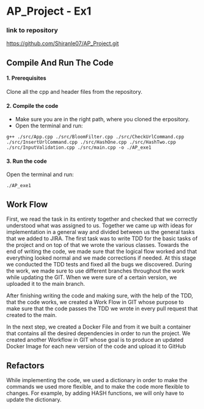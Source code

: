 # AP_Project - Ex1
### link to repository
https://github.com/Shiranle07/AP_Project.git

## Compile And Run The Code
#### 1. Prerequisites
Clone all the cpp and header files from the repository.
#### 2. Compile the code
   * Make sure you are in the right path, where you cloned the erpository.
   * Open the terminal and run:
   
```Terminal
g++ ./src/App.cpp ./src/BloomFilter.cpp ./src/CheckUrlCommand.cpp ./src/InsertUrlCommand.cpp ./src/HashOne.cpp ./src/HashTwo.cpp ./src/InputValidation.cpp ./src/main.cpp -o ./AP_exe1
```

#### 3. Run the code

Open the terminal and run:
```Terminal
./AP_exe1
```

## Work Flow
First, we read the task in its entirety together and checked that we correctly understood what was assigned to us.
Together we came up with ideas for implementation in a general way and divided between us the general tasks that we added to JIRA.
The first task was to write TDD for the basic tasks of the project and on top of that we wrote the various classes.
Towards the end of writing the code, we made sure that the logical flow worked and that everything looked normal and we made corrections if needed.
At this stage we conducted the TDD tests and fixed all the bugs we discovered.
During the work, we made sure to use different branches throughout the work while updating the GIT. When we were sure of a certain version, we uploaded it to the main branch.

After finishing writing the code and making sure, with the help of the TDD, that the code works, we created a Work Flow in GIT whose purpose to make sure that the code passes the TDD we wrote in every pull request that created to the main.

In the next step, we created a Docker File and from it we built a container that contains all the desired dependencies in order to run the project. We created another Workflow in GIT whose goal is to produce an updated Docker Image for each new version of the code and upload it to GitHub

## Refactors
While implementing the code, we used a dictionary in order to make the commands we used more flexible, and to make the code more flexible to changes. For example, by adding HASH functions, we will only have to update the dictionary.







